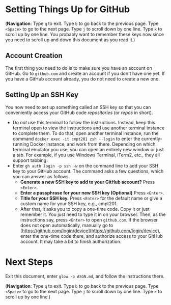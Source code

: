 # Setting Things Up for GitHub

(**Navigation**: Type `q` to exit. Type `b` to go back to the previous page. Type `<Space>` to go to
the next page. Type `j` to scroll down by one line. Type `k` to scroll up by one line. You probably
want to remember these keys now since you need to scroll up and down this document as you read it.)

## Account Creation

The first thing you need to do is to make sure you have an account on GitHub. Go to `github.com` and
create an account if you don't have one yet. If you have a GitHub account already, you do not need
to create a new one.

## Setting Up an SSH Key

You now need to set up something called an SSH key so that you can conveniently access your GitHub
code *repositories* (or *repos* in short).

* Do *not* use this terminal to follow the instructions. Instead, keep this terminal open to view
  the instructions and use another terminal instance to complete them. To do that, open another
  terminal instance, run the command `docker exec -it cmpt201 zsh --login` to enter the
  currently-running Docker instance, and work from there. Depending on which terminal emulator you
  use, you can open an entirely new window or just a tab. For example, if you use Windows Terminal,
  iTerm2, etc., they all support tabbing.
* Enter `gh auth login -p ssh -w` on the command line to add your SSH key to your GitHub account.
  The command asks a few questions, which you can answer as follows.
    * **Generate a new SSH key to add to your GitHub account?** Press `<Enter>`.
    * **Enter a passphrase for your new SSH key (Optional)** Press `<Enter>`.
    * **Title for your SSH key.** Press `<Enter>` for the default name or give a custom name for
      your SSH key, e.g., cmpt201.
    * After that, it asks you to copy a one-time code. Copy it or just remember it. You just need to
      type it in on your browser. Then, as the instructions say, press `<Enter>` to open
      `github.com`. If the browser does not open automatically, manually go to
      [https://github.com/login/device](https://github.com/login/device), enter the one-time code
      there, and authorize access to your GitHub account. It may take a bit to finish authorization.

# Next Steps

Exit this document, enter `glow -p ASGN.md`, and follow the instructions there.

(**Navigation**: Type `q` to exit. Type `b` to go back to the previous page. Type `<Space>` to go to
the next page. Type `j` to scroll down by one line. Type `k` to scroll up by one line.)
